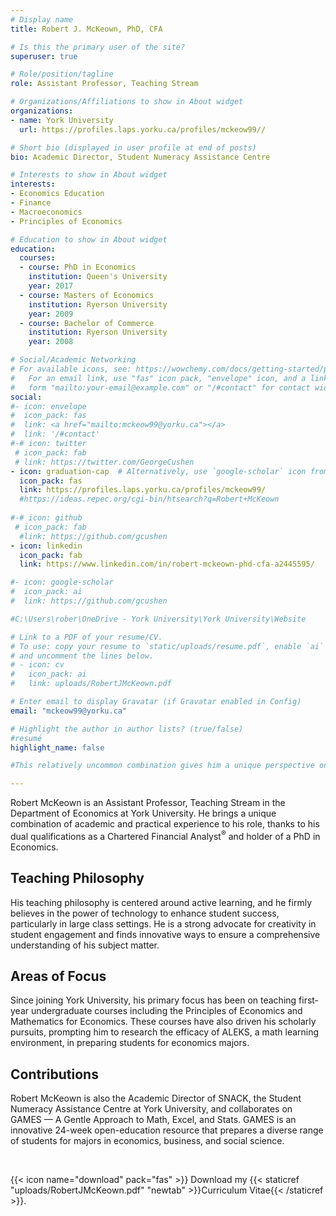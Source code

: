 ```yaml
---
# Display name
title: Robert J. McKeown, PhD, CFA

# Is this the primary user of the site?
superuser: true

# Role/position/tagline
role: Assistant Professor, Teaching Stream

# Organizations/Affiliations to show in About widget
organizations:
- name: York University
  url: https://profiles.laps.yorku.ca/profiles/mckeow99//

# Short bio (displayed in user profile at end of posts)
bio: Academic Director, Student Numeracy Assistance Centre 

# Interests to show in About widget
interests:
- Economics Education
- Finance
- Macroeconomics
- Principles of Economics

# Education to show in About widget
education:
  courses:
  - course: PhD in Economics
    institution: Queen's University
    year: 2017
  - course: Masters of Economics
    institution: Ryerson University
    year: 2009
  - course: Bachelor of Commerce
    institution: Ryerson University
    year: 2008

# Social/Academic Networking
# For available icons, see: https://wowchemy.com/docs/getting-started/page-builder/#icons
#   For an email link, use "fas" icon pack, "envelope" icon, and a link in the
#   form "mailto:your-email@example.com" or "/#contact" for contact widget.
social:
#- icon: envelope
#  icon_pack: fas
#  link: <a href="mailto:mckeow99@yorku.ca"></a>
#  link: '/#contact'
#-# icon: twitter
 # icon_pack: fab
 # link: https://twitter.com/GeorgeCushen
- icon: graduation-cap  # Alternatively, use `google-scholar` icon from `ai` icon pack
  icon_pack: fas
  link: https://profiles.laps.yorku.ca/profiles/mckeow99/
  #https://ideas.repec.org/cgi-bin/htsearch?q=Robert+McKeown
  
#-# icon: github
 # icon_pack: fab
  #link: https://github.com/gcushen
- icon: linkedin
  icon_pack: fab
  link: https://www.linkedin.com/in/robert-mckeown-phd-cfa-a2445595/

#- icon: google-scholar
#  icon_pack: ai
#  link: https://github.com/gcushen

#C:\Users\rober\OneDrive - York University\York University\Website

# Link to a PDF of your resume/CV.
# To use: copy your resume to `static/uploads/resume.pdf`, enable `ai` icons in `params.toml`, 
# and uncomment the lines below.
# - icon: cv
#   icon_pack: ai
#   link: uploads/RobertJMcKeown.pdf

# Enter email to display Gravatar (if Gravatar enabled in Config)
email: "mckeow99@yorku.ca"

# Highlight the author in author lists? (true/false) 
#resumé
highlight_name: false

#This relatively uncommon combination gives him a unique perspective on topics in the undergraduate curriculum and on the undergraduate experience as most undergraduates pursue careers outside academia. Among his favourite topics are economic history, macroeconomics, and finance. 

---
```



<div id="">
      <p>Robert McKeown is an Assistant Professor, Teaching Stream in the Department of Economics at York University. He brings a unique combination of academic and practical experience to his role, thanks to his dual qualifications as a Chartered Financial Analyst<sup>&reg;</sup> and holder of a PhD in Economics.</p>
</div>

<div id="teaching-philosophy">
    <h2>Teaching Philosophy</h2>
    <p>His teaching philosophy is centered around active learning, and he firmly believes in the power of technology to enhance student success, particularly in large class settings. He is a strong advocate for creativity in student engagement and finds innovative ways to ensure a comprehensive understanding of his subject matter.</p>
</div>

<div id="areas-of-focus">
    <h2>Areas of Focus</h2>
    <p>Since joining York University, his primary focus has been on teaching first-year undergraduate courses including the Principles of Economics and Mathematics for Economics. These courses have also driven his scholarly pursuits, prompting him to research the efficacy of ALEKS, a math learning environment, in preparing students for economics majors.</p>
</div>

<div id="contributions">
    <h2>Contributions</h2>
    <p>Robert McKeown is also the Academic Director of SNACK, the Student Numeracy Assistance Centre at York University, and collaborates on GAMES — A Gentle Approach to Math, Excel, and Stats. GAMES is an innovative 24-week open-education resource that prepares a diverse range of students for majors in economics, business, and social science.</p>
</div><br>


<!--Robert McKeown has the position of Assistant Professor, Teaching Stream in the Department of Economics at York University. He is a holder of both a Chartered Financial Analyst<sup>&reg;</sup> designation and a PhD in economics which reflects his interest in both theory and practical application. This combination helps him empathize with students whether their career aspirations are private, public, or academic. Robert McKeown strongly believes that active learning leads to better student outcomes and is committed to adopting education technology that increases student success. Technology is especially important in large classes where student engagement requires some creativity.

Since arriving at York University, Robert McKeown has focused his teaching on first-year undergraduate courses: principles of economics and mathematics for economics. In turn, these courses have motivated his scholarship on teaching and learning &mdash; Robert McKeown has been studying how ALEKS, a math learning environment with adaptive questions, increases student preparedness for majoring in economics. He is Academic Director of SNACK, the Student Numeracy Assistance Centre at York University and a collaborator on GAMES &mdash; A Gentle Approach to Math, Excel, and Stats. GAMES is a 24-week open-education resource designed for a diverse set of learners in preparation for becoming majors in economics, business, and the social science.-->

{{< icon name="download" pack="fas" >}} Download my {{< staticref "uploads/RobertJMcKeown.pdf" "newtab" >}}Curriculum Vitae{{< /staticref >}}. 

